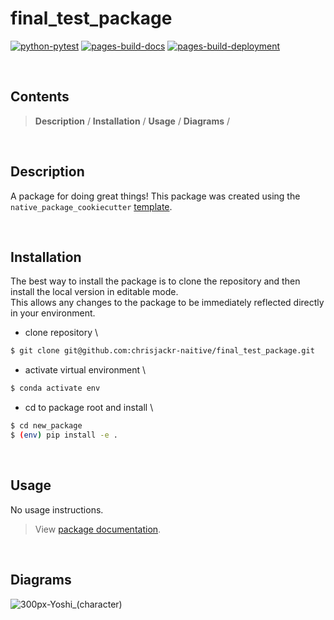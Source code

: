 # final_test_package

[![python-pytest](https://github.com/chrisjackr-naitive/final_test_package/actions/workflows/python-test.yml/badge.svg)](https://github.com/chrisjackr-naitive/final_test_package/actions/workflows/python-test.yml) [![pages-build-docs](https://github.com/chrisjackr-naitive/final_test_package/actions/workflows/pages-build-docs.yml/badge.svg)](https://github.com/chrisjackr-naitive/final_test_package/actions/workflows/pages-build-docs.yml) [![pages-build-deployment](https://github.com/chrisjackr-naitive/final_test_package/actions/workflows/pages/pages-build-deployment/badge.svg?branch=gh-pages)](https://github.com/chrisjackr-naitive/final_test_package/actions/workflows/pages/pages-build-deployment)

<br>

## Contents
> **Description** /
> **Installation** /
> **Usage** /
> **Diagrams** /

<br>

## Description
A package for doing great things!
This package was created using the `native_package_cookiecutter` [template](https://github.com/chrisjackr-naitive/package_template).

<br>

## Installation
The best way to install the package is to clone the repository and then install the local version in editable mode.\
This allows any changes to the package to be immediately reflected directly in your environment.

* clone repository \\

```bash
$ git clone git@github.com:chrisjackr-naitive/final_test_package.git
```

* activate virtual environment \\

```bash
$ conda activate env
```

* cd to package root and install \\

```bash
$ cd new_package
$ (env) pip install -e .
```

<br>

## Usage
No usage instructions.
> View <a href=https://chrisjackr-naitive.github.io/final_test_package/index.html>package documentation</a>.

<br>

## Diagrams
![300px-Yoshi_(character)](https://user-images.githubusercontent.com/102035064/194122686-ebe04cd1-35d5-4802-9d44-b1f3b3db5250.png)

<br>
